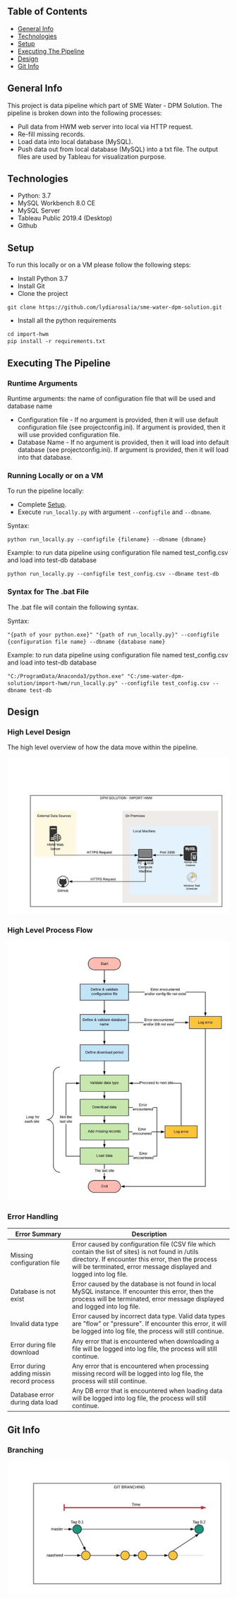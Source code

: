## Table of Contents
* [General Info](#General-Info)
* [Technologies](#Technologies)
* [Setup](#Setup)
* [Executing The Pipeline](#Executing-The-Pipeline)
* [Design](#Design)
* [Git Info](#Git-Info)

## General Info
This project is data pipeline which part of SME Water - DPM Solution. The pipeline is broken down into the following processes:
* Pull data from HWM web server into local via HTTP request.
* Re-fill missing records.
* Load data into local database (MySQL).
* Push data out from local database (MySQL) into a txt file. The output files are used by Tableau for visualization purpose.

## Technologies
* Python: 3.7
* MySQL Workbench 8.0 CE
* MySQL Server
* Tableau Public 2019.4 (Desktop)
* Github
	
## Setup
To run this locally or on a VM please follow the following steps:
* Install Python 3.7
* Install Git
* Clone the project
```
git clone https://github.com/lydiarosalia/sme-water-dpm-solution.git
```

* Install all the python requirements
```
cd import-hwm
pip install -r requirements.txt
```

## Executing The Pipeline
### Runtime Arguments
Runtime arguments: the name of configuration file that will be used and database name
* Configuration file - If no argument is provided, then it will use default configuration file (see projectconfig.ini). If argument is provided, then it will use provided configuration file.
* Database Name - If no argument is provided, then it will load into default database (see projectconfig.ini). If argument is provided, then it will load into that database.
  
### Running Locally or on a VM
To run the pipeline locally:
* Complete [Setup](#setup).
* Execute `run_locally.py` with argument `--configfile` and  `--dbname`.

Syntax:
```
python run_locally.py --configfile {filename} --dbname {dbname}
```
Example: to run data pipeline using configuration file named test_config.csv and load into test-db database
```
python run_locally.py --configfile test_config.csv --dbname test-db
```

### Syntax for The .bat File
The .bat file will contain the following syntax.

Syntax:
```
"{path of your python.exe}" "{path of run_locally.py}" --configfile {configuration file name} --dbname {database name}
```
Example: to run data pipeline using configuration file named test_config.csv and load into test-db database
```
"C:/ProgramData/Anaconda3/python.exe" "C:/sme-water-dpm-solution/import-hwm/run_locally.py" --configfile test_config.csv --dbname test-db
```

## Design
### High Level Design
The high level overview of how the data move within the pipeline.

![alt text](import-hwm/images/high-level-design-v03.jpeg)

### High Level Process Flow
![alt text](import-hwm/images/high-level-process-flow-v01.jpeg)

### Error Handling
|Error Summary|Description|
|----------|-----------|
|Missing configuration file| Error caused by configuration file (CSV file which contain the list of sites) is not found in /utils directory. If encounter this error, then the process will be terminated, error message displayed and logged into log file.|
|Database is not exist| Error caused by the database is not found in local MySQL instance. If encounter this error, then the process will be terminated, error message displayed and logged into log file.|
|Invalid data type| Error caused by incorrect data type. Valid data types are "flow" or "pressure". If encounter this error, it will be logged into log file, the process will still continue.|
|Error during file download| Any error that is encountered when downloading a file will be logged into log file, the process will still continue.|
|Error during adding missin record process| Any error that is encountered when processing missing record will be logged into log file, the process will still continue.|
|Database error during data load| Any DB error that is encountered when loading data will be logged into log file, the process will still continue.|


## Git Info
### Branching
![alt text](import-hwm/images/git-branching-v01.jpeg)
